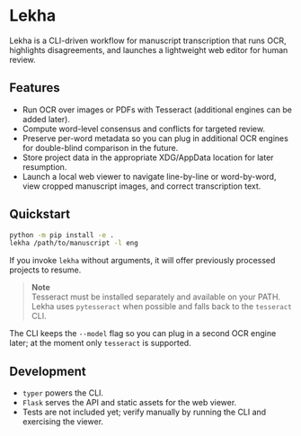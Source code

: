 # Lekha

Lekha is a CLI-driven workflow for manuscript transcription that runs OCR, highlights disagreements, and launches a lightweight web editor for human review.

## Features

- Run OCR over images or PDFs with Tesseract (additional engines can be added later).
- Compute word-level consensus and conflicts for targeted review.
- Preserve per-word metadata so you can plug in additional OCR engines for double-blind comparison in the future.
- Store project data in the appropriate XDG/AppData location for later resumption.
- Launch a local web viewer to navigate line-by-line or word-by-word, view cropped manuscript images, and correct transcription text.

## Quickstart

```bash
python -m pip install -e .
lekha /path/to/manuscript -l eng
```

If you invoke `lekha` without arguments, it will offer previously processed projects to resume.

> **Note**  
> Tesseract must be installed separately and available on your PATH. Lekha uses `pytesseract` when possible and falls back to the `tesseract` CLI.

The CLI keeps the `--model` flag so you can plug in a second OCR engine later; at the moment only `tesseract` is supported.

## Development

- `typer` powers the CLI.
- `Flask` serves the API and static assets for the web viewer.
- Tests are not included yet; verify manually by running the CLI and exercising the viewer.

